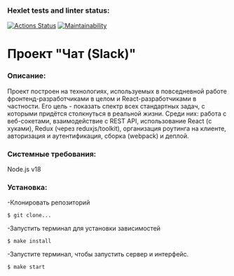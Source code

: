 ### Hexlet tests and linter status:
[![Actions Status](https://github.com/Anitnelav01/frontend-project-12/actions/workflows/hexlet-check.yml/badge.svg)](https://github.com/Anitnelav01/frontend-project-12/actions)
[![Maintainability](https://api.codeclimate.com/v1/badges/6afd6916225d798576a9/maintainability)](https://codeclimate.com/github/Anitnelav01/frontend-project-12/maintainability)

# Проект "Чат (Slack)"

### Описание:

Проект построен на технологиях, используемых в повседневной работе фронтенд-разработчиками в целом и React-разработчиками в частности. Его цель - показать спектр всех стандартных задач, с которыми придётся столкнуться в реальной жизни. Среди них: работа с веб-сокетами, взаимодействие с REST API, использование React (с хуками), Redux (через reduxjs/toolkit), организация роутинга на клиенте, авторизация и аутентификация, сборка (webpack) и деплой.


### Системные требования:

Node.js v18


### Установка:

-Клонировать репозиторий
```
$ git clone...
```

-Запустить терминал для установки зависимостей
```
$ make install
```

-Запустите терминал, чтобы запустить сервер и интерфейс.
```
$ make start
```
